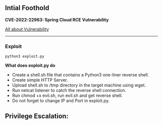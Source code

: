 ## Intial Foothold
**CVE-2022-22963: Spring Cloud RCE Vulnerability**

[All about Vulnerability](https://sysdig.com/blog/cve-2022-22963-spring-cloud/)

---
### Exploit

```
python3 exploit.py
```
**What does exploit.py do**
- Create a shell.sh file that contains a Python3 one-liner reverse shell.
- Create simple HTTP Server.
- Upload shell.sh to /tmp directory in the target machine using wget.
- Run netcat listener to catch the reverse shell connection.
- Run chmod +x evil.sh, run evil.sh and get reverse shell.
- Do not forget to change IP and Port in exploit.py.

## Privilege Escalation:

